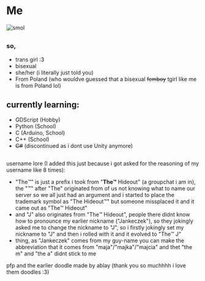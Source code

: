 # Me

![smol](https://github.com/slodkipiesio/slodkipiesio/assets/95749943/a0565c75-417e-4fed-a35b-03d36d05b7d6)
##
### so,

- trans girl :3
- bisexual
- she/her (i literally just told you)
- From Poland (who wouldve guessed that a bisexual ~~femboy~~ tgirl like me is from Poland lol)


## currently learning:
- GDScript (Hobby)
- Python (School)
- C (Arduino, School)
- C++ (School)
- ~~C#~~ (discontinued as i dont use Unity anymore)

##

username lore (I added this just because i got asked for the reasoning of my username like 8 times): 
- "The™️" is just a prefix i took from "**The™️** Hideout" (a groupchat i am in),
the "™️" after "The" originated from of us not knowing what to name our server so we all just had an argument
and i started to place the trademark symbol as "The Hideout™️" but someone missplaced it and it came out as "The™️ Hideout"
- and "J" also originates from "The™️ Hideout", people there didnt know how to pronounce my earlier nickname ("Jankeczek"), so they jokingly asked me to change the nickname to "J",
so i firstly jokingly set my nickname to "J" and then i rolled with it and it evolved to "The™️ J"
- thing, as "Jankeczek" comes from my guy-name you can make the abbreviation that it comes from "maja"/"majka"/"majcia" and thet "the m" and "the a" didnt stick to me


pfp and the earlier doodle made by ablay (thank you so muchhhh i love them doodles :3)

##

